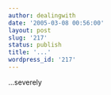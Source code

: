 ```yaml
---
author: dealingwith
date: '2005-03-08 00:56:00'
layout: post
slug: '217'
status: publish
title: '...'
wordpress_id: '217'
---
```


...severely

